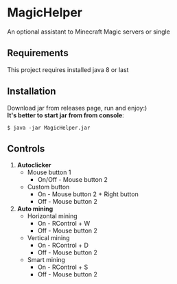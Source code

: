 # MagicHelper
An optional assistant to Minecraft Magic servers or single

## Requirements
This project requires installed java 8 or last

## Installation
Download jar from releases page, run and enjoy:) <br>
**It's better to start jar from from console**:
```
$ java -jar MagicHelper.jar
```

## Controls 
1. **Autoclicker**
   - Mouse button 1
     - On/Off - Mouse button 2
   - Custom button
     - On - Mouse button 2 + Right button
     - Off -  Mouse button 2
2. **Auto mining**
   - Horizontal mining
     - On - RControl + W
     - Off - Mouse button 2
   - Vertical mining
     - On - RControl + D
     - Off - Mouse button 2
   - Smart mining
     - On - RControl + S
     - Off - Mouse button 2
